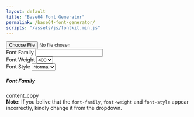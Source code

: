 ```yaml
---
layout: default
title: "Base64 Font Generator"
permalink: /base64-font-generator/
scripts: "/assets/js/fontkit.min.js"
---
```


<div class="base64-font mt-3 mt-lg-5">
	<form action="#" method="post">
		<div class="row justify-content-center">
			<div class="col-md-4">
				<div class="mb-3">
					<input class="form-control" type="file" name="font">
				</div>
			</div>
			<div class="col-md-8">
				<div class="row">
					<div class="col-md-5">
						<div class="input-group mb-3">
							<span class="input-group-text">Font Family</span>
							<input class="form-control" type="text" name="font-family">
						</div>
					</div>
					<div class="col-md-3">
						<div class="input-group mb-3">
							<span class="input-group-text">Font Weight</span>
							<select class="form-select" name="font-weight">
								<option value="100">100</option>
								<option value="200">200</option>
								<option value="300">300</option>
								<option value="400" selected>400</option>
								<option value="500">500</option>
								<option value="600">600</option>
								<option value="700">700</option>
								<option value="800">800</option>
								<option value="900">900</option>
							</select>
						</div>
					</div>
					<div class="col-md-4">
						<div class="input-group mb-3">
							<span class="input-group-text">Font Style</span>
							<select class="form-select" name="font-style">
								<option value="normal">Normal</option>
								<option value="italic">Italic</option>
							</select>
						</div>
					</div>
				</div>
			</div>
		</div>
		<div class="card text-bg-light mb-3">
			<div class="card-header">
				<h5 class="card-title mb-0 fw-normal">Font Family <strong class="font-active-name"></strong></h5>
			</div>
			<div class="card-body">
				<span class="material-icons" data-copy="css">content_copy</span>
				<div class="css-code font-monospace"></div>
			</div>
			<div class="card-footer text-body-secondary">
				<div><strong>Note:</strong> If you belive that the <code>font-family</code>, <code>font-weight</code> and <code>font-style</code> appear incorrectly, kindly change it from the dropdown.</div>
			</div>
		</div>
	</form>
</div>
<script>
const fontActiveName = document.querySelector('.font-active-name');
const cssCode = document.querySelector('.css-code');
const fontInputFile = document.querySelector('[name="font"]');
const fontInputFamily = document.querySelector('[name="font-family"]');
const fontInputWeight = document.querySelector('[name="font-weight"]');
const fontInputStyle = document.querySelector('[name="font-style"]');

function getFontMatch(fontName) {
	const weightList = {
		100: ['thin'],
		200: ['extralight', 'ultralight'],
		300: ['light'],
		400: ['regular'],
		500: ['medium'],
		600: ['semibold', 'demibold'],
		700: ['bold'],
		800: ['extrabold', 'ultrabold'],
		900: ['black', 'heavy'],
	};

	let cleanFontName = function(fontName, depthClean=false) {
		const cleanedName = fontName.replace(/-/g, ' ').replace(/\b\w/g, c => c.toUpperCase());
		if(depthClean) {
			//return cleanedName.replace(/(\w)([A-Z])/g, '$1 $2');
			return cleanedName.replace(/(\w)([A-Z])|([A-Z])([A-Z][a-z])|(\s)([A-Z])/g, (match, p1, p2, p3, p4, p5, p6) => {
				if (p1 && p2) {
					return `${p1} ${p2}`;
				} else if (p3 && p4) {
					return `${p3} ${p4}`;
				} else if (p5 && p6) {
					return `${p5}${p6}`;
				}
			});
		}else {
			return cleanedName;
		}
	}

	let baseFontName = cleanFontName(fontName);
	let fontWeight = 400;
	let fontStyle = "normal";

	const italicIndex = baseFontName.toLowerCase().indexOf('italic');
	if (italicIndex !== -1) {
		fontStyle = 'italic';
		baseFontName = baseFontName.slice(0, italicIndex) + baseFontName.slice(italicIndex + 'italic'.length);
	}

	const regexWeight = {
		'Extra Bold': 'Extrabold',
		'ExtraBold': 'Extrabold',
		'Semi Bold':'Semibold',
		'SemiBold':'Semibold',
		'Demi Bold':'Demibold',
		'DemiBold':'Demibold',
		'Ultra Bold':'Ultrabold',
		'UltraBold':'Ultrabold',
	};
	const matchedWeight = Object.keys(regexWeight).find(key => new RegExp(key, 'i').test(baseFontName));

	if (!baseFontName.toLowerCase().includes('italic')) {
		for (const weight in weightList) {
			const weightNames = weightList[weight];

			for (const name of weightNames) {
				const normalizedFontName = baseFontName.toLowerCase();
				if (normalizedFontName === name.toLowerCase()) {
					baseFontName = "";
					fontWeight = parseInt(weight);
					break;
				}
				if(matchedWeight) {
					baseFontName = baseFontName.replace(matchedWeight,'').trim();
					fontWeight = parseInt(weight);
					break;
				}
				if (normalizedFontName.includes(name.toLowerCase())) {
					baseFontName = baseFontName.replace(new RegExp(name, 'i'), '').trim();
					fontWeight = parseInt(weight);
					break;
				}
			}
		}
	}
	baseFontName = cleanFontName(baseFontName,true).trim();
	return {
		name: baseFontName,
		weight: fontWeight,
		style: fontStyle
	};
}

function displayFontInfo(name, text) {
	const fontInfo = getFontMatch(name);
	const cssHeader = `@font-face { \r\n` +
		`	font-family: "${fontInfo.name || " "}";\r\n` +
		`	font-weight: "${fontInfo.weight}";\r\n` +
		`	font-style: "${fontInfo.style}";\r\n` +
		`	src: url(`;
	const cssFooter = `);\r\n` +
	`}`;

	if(fontInfo.weight) {
		fontInputWeight.value = fontInfo.weight;
	}
	if(fontInfo.style != null) {
		fontInputStyle.value = fontInfo.style;
	}
	fontActiveName.innerHTML = name;
	fontInputFamily.value = fontInfo.name;
	cssCode.innerHTML = cssHeader + text + cssFooter;
}

function convertFontFile() {
	const file = fontInputFile.files[0];
	const fileName = file.name;
	const getFileNameWithoutExtension = (filePath) => filePath.split('.').slice(0, -1).join('.');
	let fontName = getFileNameWithoutExtension(fileName);
	let fontBase64 = "";
	const readerFontkit = new FileReader();
	const readerBase64 = new FileReader();

	try {
		if (fileName.endsWith(".woff2") || fileName.endsWith(".woff") || fileName.endsWith(".ttf")) {
			readerFontkit.readAsArrayBuffer(file);
			readerFontkit.onload = (e) => {
				const arrayBuffer = readerFontkit.result;
				const fontkitBuffer = new Buffer(arrayBuffer);
				const font = fontkit.create(fontkitBuffer);
				fontName = font.familyName
			}
			readerBase64.readAsDataURL(file);
			readerBase64.onload = (e) => {
				fontBase64 = e.target.result;
				displayFontInfo(fontName, fontBase64);
			}
			displayFontInfo(fontName, fontBase64);
		} else {
			mk.toastr({head:{text:'Unable to convert'},body:`<p>This tool couldn't read <strong>${fileName}</strong></p><p>Please kindly try another format</p>`},'danger');
			fontInputFile.value = '';
		}
	} catch (e) {
		console.log(e);
	} finally {
		
	}
}

function fontInputChange() {
	let newCssCode = cssCode.textContent;
	newCssCode = newCssCode.replace(/font-family:\s*"[^"]+"/, `font-family: "${fontInputFamily.value || " "}"`);
	newCssCode = newCssCode.replace(/font-weight:\s*"[^"]+"/, `font-weight: "${fontInputWeight.value || " "}"`);
	newCssCode = newCssCode.replace(/font-style:\s*"[^"]+"/, `font-style: "${fontInputStyle.value || " "}"`);
	cssCode.innerHTML = newCssCode;
}

window.addEventListener("DOMContentLoaded", function () {
	fontInputFile.addEventListener("change", convertFontFile, false);
	displayFontInfo(" ", " ");
	fontInputFamily.addEventListener("input", fontInputChange);
	fontInputWeight.addEventListener("change", fontInputChange);
	fontInputStyle.addEventListener("change", fontInputChange);
	document.querySelector('[data-copy]').addEventListener('click',function() {
		let base64Data = this.closest('.card-body').querySelector('.css-code').textContent;
		if(base64Data) {
			mk.copyToClipboard(base64Data);
		}
	});
});
</script>